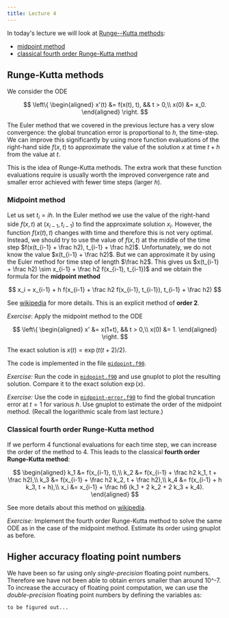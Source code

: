 ```yaml
---
title: Lecture 4
---
```


In today's lecture we will look at [Runge--Kutta
methods](https://en.wikipedia.org/wiki/Runge%E2%80%93Kutta_methods):

- [midpoint method](#midpoint-method)
- [classical fourth order Runge-Kutta method](#classical-fourth-order-runge-kutta-method)

## Runge-Kutta methods

We consider the ODE

$$
\left\{
\begin{aligned}
x'(t) &= f(x(t), t), && t > 0,\\
x(0) &= x_0.
\end{aligned}
\right.
$$


The Euler method that we covered in the previous lecture has a very slow
convergence: the global truncation error is proportional to $h$, the
time-step. We can improve this significantly by using more function
evaluations of the right-hand side $f(x,t)$ to approximate the value of
the solution $x$ at time $t + h$ from the value at $t$.

This is the idea of Runge-Kutta methods. The extra work that these
function evaluations require is usually worth the improved convergence
rate and smaller error achieved with fewer time steps (larger $h$).

### Midpoint method

Let us set $t_i = ih$.  In the Euler method we use the value of the
right-hand side $f(x,t)$ at $(x_{i-1}, t_{i-1})$ to find the approximate
solution $x_i$. However, the function $f(x(t),t)$ changes with time and
therefore this is not very optimal. Instead, we should try to use the
value of $f(x,t)$ at the middle of the time step $f(x(t_{i-1} + \frac h2),
t_{i-1} + \frac h2)$. Unfortunately, we do not know the value $x(t_{i-1} +
\frac h2)$.
But we can approximate it by using the Euler method for time step of
length $\frac h2$. This gives us $x(t_{i-1} + \frac h2) \sim x_{i-1} + \frac h2
f(x_{i-1}, t_{i-1})$ and we obtain the formula for the **midpoint
method**

$$
x_i = x_{i-1} + h f(x_{i-1} + \frac h2 f(x_{i-1}, t_{i-1}), t_{i-1} +
\frac h2)
$$

See [wikipedia](https://en.wikipedia.org/wiki/Midpoint_method) for more
details.
This is an explicit method of **order 2**.

_Exercise_: Apply the midpoint method to the ODE

$$
\left\{
\begin{aligned}
x' &= x(1+t), && t > 0,\\
x(0) &= 1.
\end{aligned}
\right.
$$

The exact solution is $x(t) = \exp(t (t + 2) / 2)$.

The code is implemented in the file
[`midpoint.f90`](https://github.com/rekka/intro-fortran-2016/blob/master/lec04/midpoint.f90).

_Exercise:_ Run the code in
[`midpoint.f90`](https://github.com/rekka/intro-fortran-2016/blob/master/lec04/midpoint.f90) and use gnuplot to plot the
resulting solution. Compare it to the exact solution $\exp(x)$.

_Exercise:_ Use the code in
[`midpoint-error.f90`](https://github.com/rekka/intro-fortran-2016/blob/master/lec04/midpoint-error.f90) to find the global
truncation error at $t = 1$ for various $h$. Use gnuplot to estimate the
order of the midpoint method. (Recall the logarithmic scale from last
lecture.)

### Classical fourth order Runge-Kutta method

If we perform 4 functional evaluations for each time step, we can
increase the order of the method to 4. This leads to the classical
**fourth order Runge-Kutta method**:

$$
\begin{aligned}
k_1 &= f(x_{i-1}, t),\\
k_2 &= f(x_{i-1} + \frac h2 k_1, t + \frac h2),\\
k_3 &= f(x_{i-1} + \frac h2 k_2, t + \frac h2),\\
k_4 &= f(x_{i-1} + h k_3, t + h),\\
x_i &=   x_{i-1} + \frac h6 (k_1 + 2 k_2 + 2 k_3 + k_4).
\end{aligned}
$$

See more details about this method on
[wikipedia](https://en.wikipedia.org/wiki/Runge%E2%80%93Kutta_methods#The_Runge.E2.80.93Kutta_method).

_Exercise:_ Implement the fourth order Runge-Kutta method to solve the
same ODE as in the case of the midpoint method. Estimate its order using
gnuplot as before.

## Higher accuracy floating point numbers

We have been so far using only _single-precision_ floating point
numbers. Therefore we have not been able to obtain errors smaller than
around 10^-7. To increase the accuracy of floating point computation, we
can use the _double-precision_ floating point numbers by defining the
variables as:

```
to be figured out...
```


